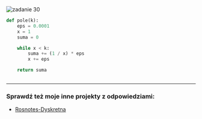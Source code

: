 <picture>
  <source srcset="../../srt/zbior_zadan/30.png" media="(prefers-color-scheme: light)">
  <source srcset="../../srt/zbior_zadan/black_30.png" media="(prefers-color-scheme: dark)">
  <img src="../../srt/zbior_zadan/black_30.png" alt="zadanie 30">
</picture>

```python
def pole(k):
    eps = 0.0001
    x = 1
    suma = 0

    while x < k:
        suma += (1 / x) * eps
        x += eps

    return suma



```

---
### Sprawdź też moje inne projekty z odpowiedziami:
- [Rosnotes-Dyskretna](https://github.com/kamilGie/Rosnotes-Dyskretna)
